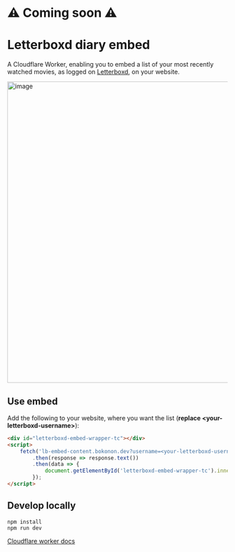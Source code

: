 # ⚠️ Coming soon ⚠️

# Letterboxd diary embed

A Cloudflare Worker, enabling you to embed a list of your most recently watched movies, as logged on [Letterboxd](https://letterboxd.com/), on your website.

<img width="688" alt="image" src="https://github.com/timciep/letterboxd-diary-embed/assets/2245341/d9ad68e2-6fca-469c-875e-878037252fc6">

## Use embed

Add the following to your website, where you want the list (**replace \<your-letterboxd-username\>**):

```html
<div id="letterboxd-embed-wrapper-tc"></div>
<script>
    fetch('lb-embed-content.bokonon.dev?username=<your-letterboxd-username>')
        .then(response => response.text())
        .then(data => {
            document.getElementById('letterboxd-embed-wrapper-tc').innerHTML = data;
        });
</script>
```

## Develop locally

```
npm install
npm run dev
```

[Cloudflare worker docs](https://developers.cloudflare.com/workers/)
